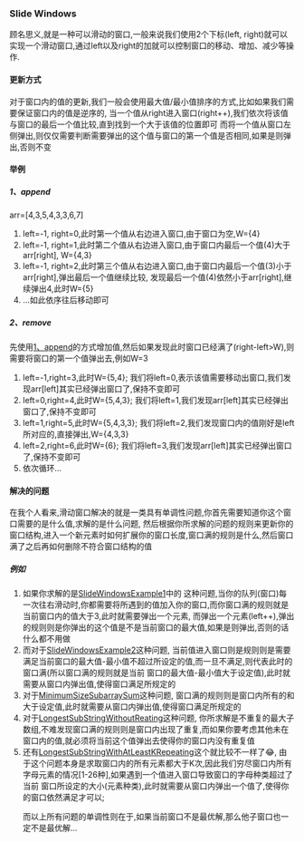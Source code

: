 ### Slide Windows
顾名思义,就是一种可以滑动的窗口,一般来说我们使用2个下标(left, right)就可以实现一个滑动窗口,通过left以及right的加就可以控制窗口的移动、增加、减少等操作.
#### 更新方式
对于窗口内的值的更新,我们一般会使用最大值/最小值排序的方式,比如如果我们需要保证窗口内的值是逆序的,
当一个值从right进入窗口(right++),我们依次将该值与窗口的最后一个值比较,直到找到一个大于该值的位置即可
而将一个值从窗口左侧弹出,则仅仅需要判断需要弹出的这个值与窗口的第一个值是否相同,如果是则弹出,否则不变

#### 举例

##### 1、append
arr=[4,3,5,4,3,3,6,7]
<ol>
    <li>left=-1, right=0,此时第一个值从右边进入窗口,由于窗口为空,W={4}</li>
    <li>left=-1, right=1,此时第二个值从右边进入窗口,由于窗口内最后一个值(4)大于arr[right], W={4,3}</li>
    <li>left=-1, right=2,此时第三个值从右边进入窗口,由于窗口内最后一个值(3)小于arr[right],弹出最后一个值继续比较,
        发现最后一个值(4)依然小于arr[right],继续弹出4,此时W={5}</li>
    <li>...如此依序往后移动即可</li>
</ol>

##### 2、remove
先使用[1、append](#1append)的方式增加值,然后如果发现此时窗口已经满了(right-left>W),则需要将窗口的第一个值弹出去,例如W=3
<ol>
    <li>left=-1,right=3,此时W={5,4}; 我们将left=0,表示该值需要移动出窗口,我们发现arr[left]其实已经弹出窗口了,保持不变即可</li>
    <li>left=0,right=4,此时W={5,4,3}; 我们将left=1,我们发现arr[left]其实已经弹出窗口了,保持不变即可</li>
    <li>left=1,right=5,此时W={5,4,3,3}; 我们将left=2,我们发现窗口内的值刚好是left所对应的,直接弹出,W={4,3,3}</li>
    <li>left=2,right=6,此时W={6}; 我们将left=3,我们发现arr[left]其实已经弹出窗口了,保持不变即可</li>
    <li>依次循环...</li>
</ol>

#### 解决的问题
在我个人看来,滑动窗口解决的就是一类具有单调性问题,你首先需要知道你这个窗口需要的是什么值,求解的是什么问题,
然后根据你所求解的问题的规则来更新你的窗口结构,进入一个新元素时如何扩展你的窗口长度,窗口满的规则是什么,然后窗口
满了之后再如何删除不符合窗口结构的值
##### 例如
<ol>
    <li>如果你求解的是<a href="./SlideWindowsExample1.java" title="SlideWindowsExample1">SlideWindowsExample1</a>中的
    这种问题,当你的队列(窗口)每一次往右滑动时,你都需要将所遇到的值加入你的窗口,而你窗口满的规则就是当前窗口内的值大于3,此时就需要弹出一个元素,
    而弹出一个元素(left++),弹出的规则则是你弹出的这个值是不是当前窗口的最大值,如果是则弹出,否则的话什么都不用做</li>
    <li>而对于<a href="./SlideWindowsExample2.java" title="SlideWindowsExample2">SlideWindowsExample2</a>这种问题,
    当前值进入窗口则是规则则是需要满足当前窗口的最大值-最小值不超过所设定的值,而一旦不满足,则代表此时的窗口满(所以窗口满的规则就是当前
    窗口的最大值-最小值大于设定值),此时就需要从窗口内弹出值,使得窗口满足所规定的</li>
    <li>对于<a href="./MinimumSizeSubarraySum.java" title="MinimumSizeSubarraySum">MinimumSizeSubarraySum</a>这种问题,
    窗口满的规则则是窗口内所有的和大于设定值,此时就需要从窗口内弹出值,使得窗口满足所规定的</li>
    <li>对于<a href="./LongestSubStringWithoutReating.java" title="LongestSubStringWithoutReating">LongestSubStringWithoutReating</a>这种问题,
    你所求解是不重复的最大子数组,不难发现窗口满的规则则是窗口内出现了重复,而如果你要考虑其他未在窗口内的值,就必须将当前这个值弹出去使得你的窗口内没有重复值</li>
    <li>还有<a href="LongestSubStringWithAtLeastKRepeating.java">LongestSubStringWithAtLeastKRepeating</a>这个就比较不一样了😂,
    由于这个问题本身是求取窗口内的所有元素都大于K次,因此我们穷尽窗口内所有字母元素的情况[1-26种],如果遇到一个值进入窗口导致窗口的字母种类超过了当前
    窗口所设定的大小(元素种类),此时就需要从窗口内弹出一个值了,使得你的窗口依然满足才可以;</li>
<p>
而以上所有问题的单调性则在于,如果当前窗口不是最优解,那么他子窗口也一定不是最优解...
</p>
</ol>